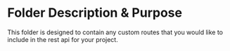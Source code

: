 # Folder Description & Purpose

This folder is designed to contain any custom routes that you would like to include in the rest api for your project.
